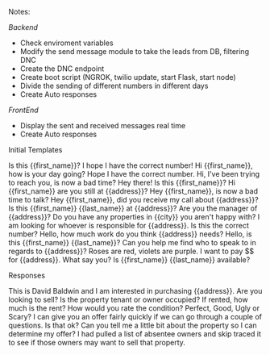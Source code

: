 Notes:

_Backend_

- Check enviroment variables
- Modify the send message module to take the leads from DB, filtering DNC
- Create the DNC endpoint
- Create boot script (NGROK, twilio update, start Flask, start node)
- Divide the sending of different numbers in different days
- Create Auto responses

_FrontEnd_

- Display the sent and received messages real time
- Create Auto responses

Initial Templates

Is this {{first_name}}? I hope I have the correct number!
Hi {{first_name}}, how is your day going? Hope I have the correct number.
Hi, I've been trying to reach you, is now a bad time?
Hey there! Is this {{first_name}}?
Hi {{first_name}} are you still at {{address}}?
Hey {{first_name}}, is now a bad time to talk?
Hey {{first_name}}, did you receive my call about {{address}}?
Is this {{first_name}} {{last_name}} at {{address}}?
Are you the manager of {{address}}?
Do you have any properties in {{city}} you aren't happy with?
I am looking for whoever is responsible for {{address}}. Is this the correct number?
Hello, how much work do you think {{address}} needs?
Hello, is this {{first_name}} {{last_name}}?
Can you help me find who to speak to in regards to {{address}}?
Roses are red, violets are purple. I want to pay $$ for {{address}}. What say you?
Is {{first_name}} {{last_name}} available?

Responses

This is David Baldwin and I am interested in purchasing {{address}}. Are you looking to sell?
Is the property tenant or owner occupied? If rented, how much is the rent? How would you rate the condition? Perfect, Good, Ugly or Scary?
I can give you an offer fairly quickly if we can go through a couple of questions. Is that ok?
Can you tell me a little bit about the property so I can determine my offer?
I had pulled a list of absentee owners and skip traced it to see if those owners may want to sell that property.
